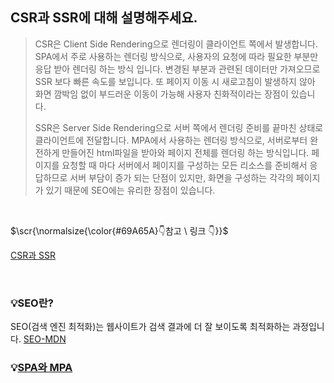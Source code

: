 
## CSR과 SSR에 대해 설명해주세요.
> <p>CSR은 Client Side Rendering으로 렌더링이 클라이언트 쪽에서 발생합니다. SPA에서 주로 사용하는 렌더링 방식으로, 사용자의 요청에 따라 필요한 부분만 응답 받아 렌더링 하는 방식 입니다. 변경된 부분과 관련된 데이터만 가져오므로 SSR 보다 빠른 속도를 보입니다. 또 페이지 이동 시 새로고침이 발생하지 않아 화면 깜박임 없이 부드러운 이동이 가능해 사용자 친화적이라는 장점이 있습니다.</p><p>SSR은 Server Side Rendering으로 서버 쪽에서 렌더링 준비를 끝마친 상태로 클라이언트에 전달합니다. MPA에서 사용하는 렌더링 방식으로, 서버로부터 완전하게 만들어진 html파일을 받아와 페이지 전체를 렌더링 하는 방식입니다. 페이지를 요청할 때 마다 서버에서 페이지를 구성하는 모든 리소스를 준비해서 응답하므로 서버 부담이 증가 되는 단점이 있지만, 화면을 구성하는 각각의 페이지가 있기 때문에 SEO에는 유리한 장점이 있습니다. </p>


</br>
<p>$\scr{\normalsize{\color{#69A65A}👇참고 \ 링크 👇}}$</p>

[CSR과 SSR](https://miracleground.tistory.com/165)

</br>

### 💡SEO란?
SEO(검색 엔진 최적화)는 웹사이트가 검색 결과에 더 잘 보이도록 최적화하는 과정입니다.
[SEO-MDN](https://developer.mozilla.org/ko/docs/Glossary/SEO)

### 💡[SPA와 MPA](https://github.com/Sooooyeon/Preparing-Interview/blob/main/Questions/SPA%EC%99%80%20MPA.md)<br/>
